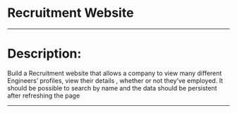 # Recruitment Website
---
# Description:
Build a Recruitment website that allows a company to view many different Engineers’ profiles, view their details , whether or not they’ve employed. It should be possible to search by name and the data should be persistent after refreshing the page

---

